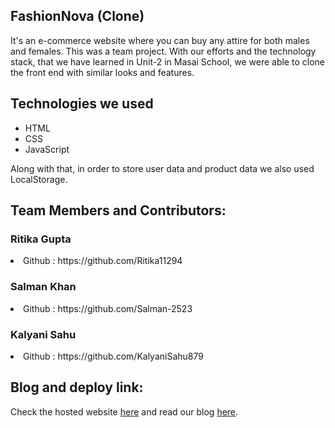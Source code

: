 ## FashionNova (Clone)
It's an e-commerce website where you can buy any attire for both males and females. This was a team project. With our efforts and the technology stack, that we have learned in Unit-2 in Masai School, we were able to clone the front end with similar looks and features.



## Technologies we used
<ul>
  <li>HTML</li>
  <li>CSS</li>
  <li>JavaScript</li>
</ul>
Along with that, in order to store user data and product data we also used LocalStorage.

## Team Members and Contributors:
<h3>Ritika Gupta</h3>
<li>Github : https://github.com/Ritika11294</li>
<h3>Salman Khan</h3>
<li>Github : https://github.com/Salman-2523</li>
<h3>Kalyani Sahu</h3>
<li>Github : https://github.com/KalyaniSahu879</li>

## Blog and deploy link:


Check the hosted website [here](https://fashion-nova-clone-seven.vercel.app/) and read our blog [here](https://medium.com/@salmankhan231999/clone-of-fashionnova-com-7681e2a5bf59).

